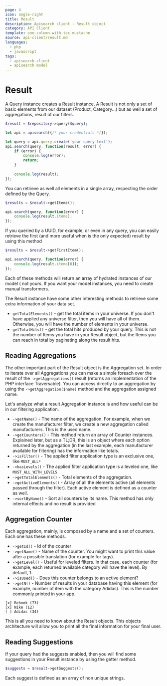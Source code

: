 ```yaml
---
page: 4
icon: angle-right
title: Result
description: Apisearch client - Result object
category: API Client
template: one-column-with-toc.mustache
source: api-client/result.md
languages: 
  - php
  - javascript
tags:
  - apisearch-client
  - apisearch model
---
```


# Result

A Query instance creates a Result instance. A Result is not only a set of basic
elements from our dataset (Product, Category...) but as well a set of
aggregations, result of our filters.

```php
$result = $repository->query($query);
```
```javascript
let api = apisearch({/* your credentials */});

let query = api.query.create('your query text');
api.search(query, function(result, error) {
    if (error) {
        console.log(error);
        return;
    }
    
    console.log(result);
});
```

You can retrieve as well all elements in a single array, respecting the order
defined by the Query.

```php
$results = $result->getItems();
```
```javascript
api.search(query, function(error) {
    console.log(result.items);
});
```

If you queried by a UUID, for example, or even in any query, you can easily
retrieve the first (and more useful when is the only expected) result by using
this method

```php
$results = $result->getFirstItem();
```
```javascript
api.search(query, function(error) {
    console.log(result.items[0]);
});
```

Each of these methods will return an array of hydrated instances of our model (
not yours. If you want your model instances, you need to create manual
transformers.

The Result instance have some other interesting methods to retrieve some extra
information of your data set.

- `getTotalElements()` - get the total items in your universe. If you don't have
applied any universe filter, then you will have all of them. Otherwise, you will
have the number of elements in your universe.
- `getTotalHits()` - get the total hits produced by your query. This is not the
number of Items you have in your Result object, but the Items you can reach in
total by paginating along the result hits.

## Reading Aggregations

The other important part of the Result object is the Aggregation set. In order
to iterate over all Aggregations you can make a simple foreach over the result
of the `->getAggregations()` result (returns an implementation of the PHP
interface Traversable). You can access directly to an aggregation by using the
`->getAggregation($name)` method and the aggregation assigned name.

Let's analyze what a result Aggregation instance is and how useful can be in our
filtering application.

- `->getName()` - The name of the aggregation. For example, when we create the
manufacturer filter, we create a new aggregation called manufacturers. This is
the used name.
- `->getCounters()` - This method return an array of Counter instances. Explained
later, but as a TL;DR, this is an object where each option returned by the
aggregation (in the last example, each manufacturer available for filtering) has
the information like totals.
- `->isFilter()` - The applied filter application type is an exclusive one, like
`MUST_ALL*`
- `->hasLevels()` - The applied filter application type is a leveled one, like
`MUST_ALL_WITH_LEVELS`
- `->getTotalElements()` - Total elements of the aggregation.
- `->getActiveElements()` - Array of all the elements active (all elements passed
through the filter). Each active element is defined as a counter as well.
- `->sortByName()` - Sort all counters by its name. This method has only internal
effects and no result is provided

## Aggregation Counter

Each aggregation, mainly, is composed by a name and a set of counters. Each one
has these methods.

- `->getId()` - Id of the counter
- `->getName()` - Name of the counter. You might want to print this value after a
possible translation (for example for tags).
- `->getLevel()` - Useful for leveled filters. In that case, each counter (for
example, each returned available category will have the level). By default, 1.
- `->isUsed()` - Does this counter belongs to an active element?
- `->getN()` - Number of results in your database having this element (for
example, number of item with the category Adidas). This is the number
commonly printed in your app.

```
[x] Rebook (73)
[x] Nike (12)
[ ] Adidas (34)
```

This is all you need to know about the Result objects. This objects architecture
will allow you to print all the final information for your final user.

## Reading Suggestions

If your query had the suggests enabled, then you will find some suggestions in
your Result instance by using the getter method.

```php
$suggests = $result->getSuggests();
```

Each suggest is defined as an array of non unique strings.